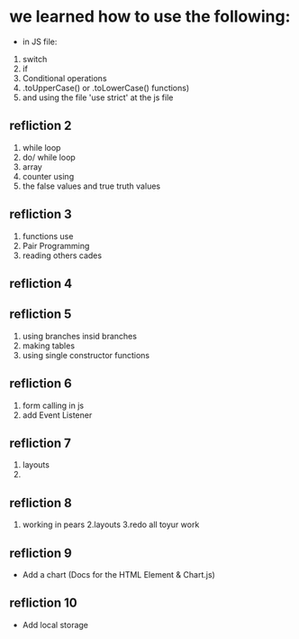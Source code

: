 # we learned how  to use the following:
* in JS file:
1. switch
2. if
3. Conditional operations
4. .toUpperCase() or .toLowerCase() functions)
5. and using the file 'use strict' at the js file
## refliction 2
1. while loop
2. do/ while loop
3. array
4. counter using
5. the false values and true truth values
## refliction 3
1. functions use
2. Pair Programming
3. reading others cades

## refliction 4


## refliction 5
1. using branches insid branches
2. making tables 
3. using single constructor functions


## refliction 6
1. form calling in js
2. add Event Listener


## refliction 7
1. layouts
2.

## refliction 8
1. working in pears
2.layouts
3.redo all toyur work 

## refliction 9
* Add a chart (Docs for the HTML <canvas> Element & Chart.js)

## refliction 10
* Add local storage 

